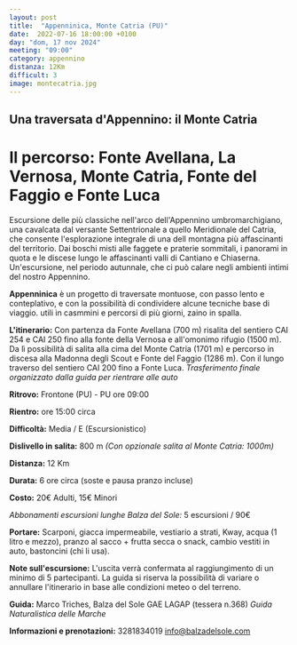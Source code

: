 ```yaml
---
layout: post
title:  "Appenninica, Monte Catria (PU)"
date:  2022-07-16 18:00:00 +0100
day: "dom, 17 nov 2024"
meeting: "09:00"
category: appennino 
distanza: 12Km
difficult: 3
image: montecatria.jpg
---
```


## Una traversata d'Appennino: il Monte Catria

# Il percorso: Fonte Avellana, La Vernosa, Monte Catria, Fonte del Faggio e Fonte Luca

Escursione delle più classiche nell'arco dell'Appennino umbromarchigiano, una cavalcata dal versante Settentrionale a quello Meridionale del Catria, che consente l'esplorazione integrale di una dell montagna più affascinanti del territorio.
Dai boschi misti alle faggete e praterie sommitali, i panorami in quota e le discese lungo le affascinanti valli di Cantiano e Chiaserna. Un'escursione, nel periodo autunnale, che ci può calare negli ambienti intimi del nostro Appennino.

**Appenninica** è un progetto di traversate montuose, con passo lento e conteplativo, e con la possibilità di condividere alcune tecniche base di viaggio. utili in casmmini e percorsi di più giorni, zaino in spalla.

**L'itinerario:** Con partenza da Fonte Avellana (700 m) risalita del sentiero CAI 254 e CAI 250 fino alla fonte della Vernosa e all'omonimo rifugio (1500 m). Da lì possibilità di salita alla cima del Monte Catria (1701 m) e percorso in discesa alla Madonna degli Scout e Fonte del Faggio (1286 m). Con il lungo traverso del sentiero CAI 200 fino a Fonte Luca.
*Trasferimento finale organizzato dalla guida per rientrare alle auto*

**Ritrovo:** Frontone (PU) - PU ore 09:00

**Rientro:** ore 15:00 circa 

**Difficoltà:** Media / E (Escursionistico)

**Dislivello in salita:**  800 m *(Con opzionale salita al Monte Catria: 1000m)*

**Distanza:** 12 Km

**Durata:** 6 ore circa (soste e pausa pranzo incluse)

**Costo:** 20€ Adulti, 15€ Minori

*Abbonamenti escursioni lunghe Balza del Sole:* 5 escursioni / 90€

**Portare:** Scarponi, giacca impermeabile, vestiario a strati, Kway, acqua (1 litro e mezzo), pranzo al sacco + frutta secca o snack, cambio vestiti in auto, bastoncini (chi li usa). 

**Note sull'escursione:** L'uscita verrà confermata al raggiungimento di un minimo di 5 partecipanti. La guida si riserva la possibilità di variare o annullare l'itinerario in base alle condizioni meteo o del terreno.


**Guida:** Marco Triches, Balza del Sole GAE LAGAP (tessera n.368)
*Guida Naturalistica delle Marche*

**Informazioni e prenotazioni:** 3281834019 info@balzadelsole.com
